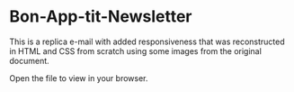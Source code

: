 # Bon-App-tit-Newsletter

This is a replica e-mail with added responsiveness that was reconstructed in HTML and CSS from scratch using some images from the original document.

Open the file to view in your browser.
